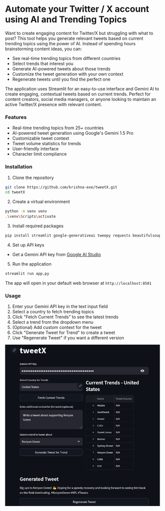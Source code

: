 # Automate your Twitter / X account using AI and Trending Topics

Want to create engaging content for Twitter/X but struggling with what to post? This tool helps you generate relevant tweets based on current trending topics using the power of AI. Instead of spending hours brainstorming content ideas, you can:

- See real-time trending topics from different countries
- Select trends that interest you
- Generate AI-powered tweets about those trends
- Customize the tweet generation with your own context
- Regenerate tweets until you find the perfect one

The application uses Streamlit for an easy-to-use interface and Gemini AI to create engaging, contextual tweets based on current trends. Perfect for content creators, social media managers, or anyone looking to maintain an active Twitter/X presence with relevant content.

### Features
- Real-time trending topics from 25+ countries
- AI-powered tweet generation using Google's Gemini 1.5 Pro
- Customizable tweet context
- Tweet volume statistics for trends
- User-friendly interface
- Character limit compliance

### Installation

1. Clone the repository
```bash
git clone https://github.com/krishna-exe/tweetX.git
cd tweetX
```

2. Create a virtual environment
```bash
python -m venv venv
.\venv\Scripts\activate
```

3. Install required packages
```bash
pip install streamlit google-generativeai tweepy requests beautifulsoup4 pandas
```

4. Set up API keys
- Get a Gemini API key from [Google AI Studio](https://makersuite.google.com/app/apikey)

5. Run the application
```bash
streamlit run app.py
```

The app will open in your default web browser at `http://localhost:8501`

### Usage

1. Enter your Gemini API key in the text input field
2. Select a country to fetch trending topics
3. Click "Fetch Current Trends" to see the latest trends
4. Select a trend from the dropdown menu
5. (Optional) Add custom context for the tweet
6. Click "Generate Tweet for Trend" to create a tweet
7. Use "Regenerate Tweet" if you want a different version


![Application Screenshot](./example/image.png) 
